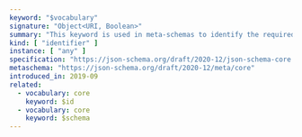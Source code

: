 ```yaml
---
keyword: "$vocabulary"
signature: "Object<URI, Boolean>"
summary: "This keyword is used in meta-schemas to identify the required and optional vocabularies available for use in schemas described by that meta-schema."
kind: [ "identifier" ]
instance: [ "any" ]
specification: "https://json-schema.org/draft/2020-12/json-schema-core.html#section-8.1.2"
metaschema: "https://json-schema.org/draft/2020-12/meta/core"
introduced_in: 2019-09
related:
  - vocabulary: core
    keyword: $id
  - vocabulary: core
    keyword: $schema
---
```

